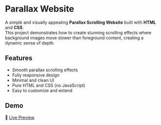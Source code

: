 # Parallax Website

A simple and visually appealing **Parallax Scrolling Website** built with **HTML** and **CSS**.  
This project demonstrates how to create stunning scrolling effects where background images move slower than foreground content, creating a dynamic sense of depth.

## Features

- Smooth parallax scrolling effects
- Fully responsive design
- Minimal and clean UI
- Pure HTML and CSS (no JavaScript)
- Easy to customize and extend

## Demo

🚀 [Live Preview](https://parallax-imagine.netlify.app/) 
